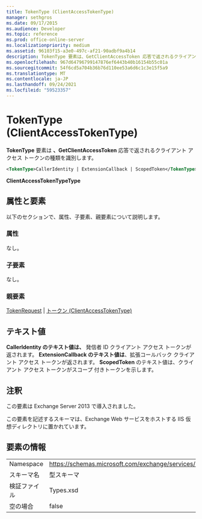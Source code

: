 ```yaml
---
title: TokenType (ClientAccessTokenType)
manager: sethgros
ms.date: 09/17/2015
ms.audience: Developer
ms.topic: reference
ms.prod: office-online-server
ms.localizationpriority: medium
ms.assetid: 96103f15-a3e0-497c-af21-90adbf9a4b14
description: TokenType 要素は、GetClientAccessToken 応答で返されるクライアント アクセス トークンの種類を識別します。
ms.openlocfilehash: 967d64796799147876ef6443b40b16154b55c01a
ms.sourcegitcommit: 54f6cd5a704b36b76d110ee53a6d6c1c3e15f5a9
ms.translationtype: MT
ms.contentlocale: ja-JP
ms.lasthandoff: 09/24/2021
ms.locfileid: "59523357"
---
```

# <a name="tokentype-clientaccesstokentype"></a>TokenType (ClientAccessTokenType)

**TokenType** 要素は **、GetClientAccessToken** 応答で返されるクライアント アクセス トークンの種類を識別します。 
  
```XML
<TokenType>CallerIdentity | ExtensionCallback | ScopedToken</TokenType>
```

 **ClientAccessTokenTypeType**
## <a name="attributes-and-elements"></a>属性と要素

以下のセクションで、属性、子要素、親要素について説明します。
  
### <a name="attributes"></a>属性

なし。
  
### <a name="child-elements"></a>子要素

なし。
  
### <a name="parent-elements"></a>親要素

[TokenRequest](tokenrequest.md)  | [トークン (ClientAccessTokenType)](token-clientaccesstokentype.md)
  
## <a name="text-value"></a>テキスト値

**CallerIdentity のテキスト値は、** 発信者 ID クライアント アクセス トークンが返されます。 **ExtensionCallback のテキスト値は**、拡張コールバック クライアント アクセス トークンが返されます。 **ScopedToken** のテキスト値は、クライアント アクセス トークンがスコープ 付きトークンを示します。 
  
## <a name="remarks"></a>注釈

この要素は Exchange Server 2013 で導入されました。
  
この要素を記述するスキーマは、Exchange Web サービスをホストする IIS 仮想ディレクトリに置かれています。
  
## <a name="element-information"></a>要素の情報

|||
|:-----|:-----|
|Namespace  <br/> |https://schemas.microsoft.com/exchange/services/2006/types  <br/> |
|スキーマ名  <br/> |型スキーマ  <br/> |
|検証ファイル  <br/> |Types.xsd  <br/> |
|空の場合  <br/> |false  <br/> |
   

